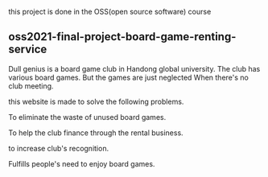 this project is done in the OSS(open source software) course 

## oss2021-final-project-board-game-renting-service
Dull genius is a board game club in Handong global university. 
The club has various board games. But the games are just neglected When there's no club meeting.

this website is made to solve the following problems.

To eliminate the waste of unused board games.

To help the club finance through the rental business.

to increase club's recognition.

Fulfills people's need to enjoy board games.
